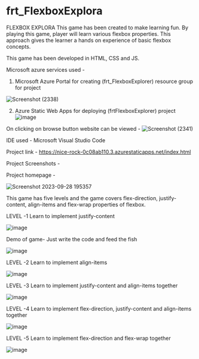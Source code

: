 # frt_FlexboxExplora
FLEXBOX EXPLORA 
This game has been created to make learning fun. By playing this game, player will learn various flexbox properties. This approach gives the learner a hands on experience of basic flexbox concepts.

This game has been developed in HTML, CSS and JS.

Microsoft azure services used - 
1) Microsoft Azure Portal for creating (frt_FlexboxExplorer) resource group for project

 ![Screenshot (2338)](https://github.com/Yukta026/frt_FlexboxExplora/assets/143731993/cb7ef9fa-4005-4a1e-b661-4f37e827cc65)
 
2) Azure Static Web Apps for deploying (frtFlexboxExplorer) project
![image](https://github.com/Yukta026/frt_FlexboxExplora/assets/143731993/cfb7f834-9e0a-42ca-a5a0-388984854a63)

On clicking on browse button website can be viewed -
![Screenshot (2341)](https://github.com/Yukta026/frt_FlexboxExplora/assets/143731993/555cd57b-2525-48b8-846c-1e2c80562881)


IDE used - Microsoft Visual Studio Code

Project link - https://nice-rock-0c08ab110.3.azurestaticapps.net/index.html

Project Screenshots - 

Project homepage -

![Screenshot 2023-09-28 195357](https://github.com/Yukta026/frt_FlexboxExplora/assets/143731993/56fc9d0e-5c81-4ecb-b7cd-835e603f4ac1)


This game has five levels and the game covers flex-direction, justify-content, align-items and flex-wrap properties of flexbox.

LEVEL -1 Learn to implement justify-content

![image](https://github.com/Yukta026/frt_FlexboxExplora/assets/143731993/6e881c8d-8470-43c1-becd-02a6cc0e9b3e)



Demo of game-
Just write the code and feed the fish

![image](https://github.com/Yukta026/frt_FlexboxExplora/assets/143731993/28e6170b-7d92-49f1-8933-010ab7210dec)


LEVEL -2 Learn to implement align-items


![image](https://github.com/Yukta026/frt_FlexboxExplora/assets/143731993/75303882-3b88-4adb-bca8-9230a6a57ece)


LEVEL -3 Learn to implement justify-content and align-items together


![image](https://github.com/Yukta026/frt_FlexboxExplora/assets/143731993/d8fd8539-103d-4475-9ccd-5ad922ca24c4)


LEVEL -4 Learn to implement flex-direction, justify-content and align-items together

![image](https://github.com/Yukta026/frt_FlexboxExplora/assets/143731993/4e9584ce-206c-447c-9209-39276cf47482)


LEVEL -5 Learn to implement flex-direction and flex-wrap together

![image](https://github.com/Yukta026/frt_FlexboxExplora/assets/143731993/e71d6bd9-3d56-4a02-a3de-46da1cf9f351)

